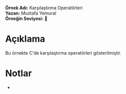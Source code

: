 **Örnek Adı:** Karşılaştırma Operatörleri <br>
**Yazan:** Mustafa Yemural <br>
**Örneğin Seviyesi:** :large_blue_circle: <br>
# Açıklama #
<p>Bu örnekte C'de karşılaştırma operatörleri gösterilmiştir.</p>

# Notlar #
- 
